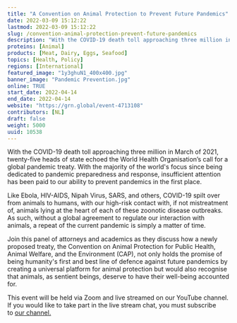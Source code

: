 ```yaml
---
title: "A Convention on Animal Protection to Prevent Future Pandemics"
date: 2022-03-09 15:12:22
lastmod: 2022-03-09 15:12:22
slug: /convention-animal-protection-prevent-future-pandemics
description: "With the COVID-19 death toll approaching three million in March of 2021, twenty-five heads of state echoed the World Health Organisation’s call for a global pandemic treaty. With the majority of the world's focus since being dedicated to pandemic preparedness and response, insufficient attention has been paid to our ability to prevent pandemics in the first place."
proteins: [Animal]
products: [Meat, Dairy, Eggs, Seafood]
topics: [Health, Policy]
regions: [International]
featured_image: "1y3ghuN1_400x400.jpg"
banner_image: "Pandemic Prevention.jpg"
online: TRUE
start_date: 2022-04-14
end_date: 2022-04-14
website: "https://grn.global/event-4713108"
contributors: [NL]
draft: false
weight: 5000
uuid: 10538
---
```

<p>With the COVID-19 death toll approaching three million in March of 2021, twenty-five heads of state echoed the World Health Organisation’s call for a global pandemic treaty. With the majority of the world's focus since being dedicated to pandemic preparedness and response, insufficient attention has been paid to our ability to prevent pandemics in the first place.</p>
<p>Like Ebola, HIV-AIDS, Nipah Virus, SARS, and others, COVID-19 spilt over from animals to humans, with our high-risk contact with, if not mistreatment of, animals lying at the heart of each of these zoonotic disease outbreaks. As such, without a global agreement to regulate our interaction with animals, a repeat of the current pandemic is simply a matter of time.</p>
<p>Join this panel of attorneys and academics as they discuss how a newly proposed treaty, the Convention on Animal Protection for Public Health, Animal Welfare, and the Environment (CAP), not only holds the promise of being humanity's first and best line of defence against future pandemics by creating a universal platform for animal protection but would also recognise that animals, as sentient beings, deserve to have their well-being accounted for.</p>
<p>This event will be held via Zoom and live streamed on our YouTube channel. If you would like to take part in the live stream chat, you must subscribe to <a href="http://www.youtube.com/c/globalresearchnetwork">our channel.</a></p>
